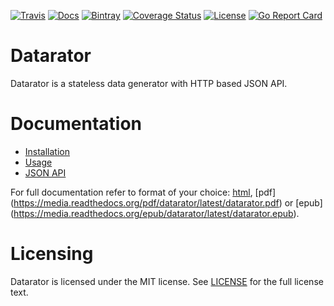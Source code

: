 [![Travis](http://travis-ci.org/datarator/datarator.png?branch=master)](http://travis-ci.org/datarator/datarator) 
[![Docs](http://readthedocs.org/projects/datarator/badge/?version=latest)](http://datarator.readthedocs.io/) 
[![Bintray](https://img.shields.io/bintray/v/datarator/datarator/datarator.svg?maxAge=2592000)](https://bintray.com/datarator/datarator/datarator)
[![Coverage Status](https://coveralls.io/repos/github/datarator/datarator/badge.svg?branch=master)](https://coveralls.io/github/datarator/datarator?branch=master)
[![License](https://img.shields.io/badge/license-MIT-blue.svg?style=flat)](https://github.com/datarator/datarator/blob/master/LICENSE) 
[![Go Report Card](https://goreportcard.com/badge/github.com/datarator/datarator)](https://goreportcard.com/report/github.com/datarator/datarator)

# Datarator

Datarator is a stateless data generator with HTTP based JSON API.

# Documentation

* [Installation](http://datarator.readthedocs.io/en/latest/installation.html)
* [Usage](http://datarator.readthedocs.io/en/latest/usage.html)
* [JSON API](http://datarator.readthedocs.io/en/latest/json_api.html)

For full documentation refer to format of your choice: [html](http://datarator.readthedocs.io/), [pdf] (https://media.readthedocs.org/pdf/datarator/latest/datarator.pdf) or [epub] (https://media.readthedocs.org/epub/datarator/latest/datarator.epub).

# Licensing

Datarator is licensed under the MIT license. See [LICENSE](https://github.com/datarator/datarator/blob/master/LICENSE) for the full license text.

